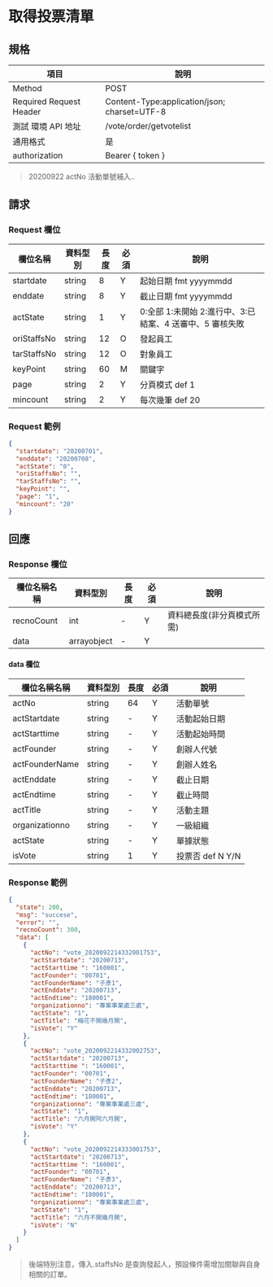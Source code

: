 # 取得投票清單

## 規格

| 項目                    | 說明                                         |
| ----------------------- | -------------------------------------------- |
| Method                  | POST                                         |
| Required Request Header | Content-Type:application/json; charset=UTF-8 |
| 測試 環境 API 地址      | /vote/order/getvotelist                      |
| 通用格式                | 是                                           |
| authorization           | Bearer { token }                             |

> 20200922 actNo 活動單號補入..

## 請求

### Request 欄位

| 欄位名稱    | 資料型別 | 長度 | 必須 | 說明                                                     |
| ----------- | -------- | ---- | ---- | -------------------------------------------------------- |
| startdate   | string   | 8    | Y    | 起始日期 fmt yyyymmdd                                    |
| enddate     | string   | 8    | Y    | 截止日期 fmt yyyymmdd                                    |
| actState    | string   | 1    | Y    | 0:全部 1:未開始 2:進行中、3:已結案、4 送審中、5 審核失敗 |
| oriStaffsNo | string   | 12   | O    | 發起員工                                                 |
| tarStaffsNo | string   | 12   | O    | 對象員工                                                 |
| keyPoint    | string   | 60   | M    | 關鍵字                                                   |
| page        | string   | 2    | Y    | 分頁模式 def 1                                           |
| mincount    | string   | 2    | Y    | 每次幾筆 def 20                                          |

### Request 範例

```json
{
  "startdate": "20200701",
  "enddate": "20200708",
  "actState": "0",
  "oriStaffsNo": "",
  "tarStaffsNo": "",
  "keyPoint": "",
  "page": "1",
  "mincount": "20"
}
```

## 回應

### Response 欄位

| 欄位名稱名稱 | 資料型別    | 長度 | 必須 | 說明                       |
| ------------ | ----------- | ---- | ---- | -------------------------- |
| recnoCount   | int         | -    | Y    | 資料總長度(非分頁模式所需) |
| data         | arrayobject | -    | Y    |                            |

#### data 欄位

| 欄位名稱名稱   | 資料型別 | 長度 | 必須 | 說明             |
| -------------- | -------- | ---- | ---- | ---------------- |
| actNo          | string   | 64   | Y    | 活動單號         |
| actStartdate   | string   | -    | Y    | 活動起始日期     |
| actStarttime   | string   | -    | Y    | 活動起始時間     |
| actFounder     | string   | -    | Y    | 創辦人代號       |
| actFounderName | string   | -    | Y    | 創辦人姓名       |
| actEnddate     | string   | -    | Y    | 截止日期         |
| actEndtime     | string   | -    | Y    | 截止時間         |
| actTitle       | string   | -    | Y    | 活動主題         |
| organizationno | string   | -    | Y    | 一級組織         |
| actState       | string   | -    | Y    | 單據狀態         |
| isVote         | string   | 1    | Y    | 投票否 def N Y/N |

### Response 範例

```json
{
  "state": 200,
  "msg": "succese",
  "error": "",
  "recnoCount": 300,
  "data": [
    {
      "actNo": "vote_2020092214332001753",
      "actStartdate": "20200713",
      "actStarttime ": "160001",
      "actFounder": "00701",
      "actFounderName": "子彥1",
      "actEnddate": "20200713",
      "actEndtime": "180001",
      "organizationno": "專案事業處三處",
      "actState": "1",
      "actTitle": "梅花不開幾月開",
      "isVote": "Y"
    },
    {
      "actNo": "vote_2020092214332002753",
      "actStartdate": "20200713",
      "actStarttime ": "160001",
      "actFounder": "00701",
      "actFounderName": "子彥2",
      "actEnddate": "20200713",
      "actEndtime": "180001",
      "organizationno": "專案事業處三處",
      "actState": "1",
      "actTitle": "六月開阿六月開",
      "isVote": "Y"
    },
    {
      "actNo": "vote_2020092214333001753",
      "actStartdate": "20200713",
      "actStarttime ": "160001",
      "actFounder": "00701",
      "actFounderName": "子彥3",
      "actEnddate": "20200713",
      "actEndtime": "180001",
      "organizationno": "專案事業處三處",
      "actState": "1",
      "actTitle": "六月不開幾月開",
      "isVote": "N"
    }
  ]
}
```

> 後端特別注意，傳入.staffsNo 是查詢發起人，預設條件需增加關聯與自身相關的訂單。
